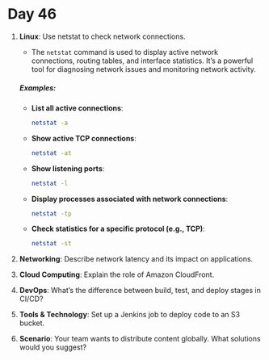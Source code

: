 # Day 46

1. **Linux**: Use netstat to check network connections.
   * The `netstat` command is used to display active network connections, routing tables, and interface statistics. It’s a powerful tool for diagnosing network issues and monitoring network activity.

   ##### **Examples**:
   - **List all active connections**:
       ```bash
       netstat -a
       ```
   - **Show active TCP connections**:
       ```bash
       netstat -at
       ```
   - **Show listening ports**:
       ```bash
       netstat -l
       ```
   - **Display processes associated with network connections**:
       ```bash
       netstat -tp
       ```
   - **Check statistics for a specific protocol (e.g., TCP)**:
       ```bash
       netstat -st
       ```


2. **Networking**: Describe network latency and its impact on applications.

3. **Cloud Computing**: Explain the role of Amazon CloudFront.

4. **DevOps**: What’s the difference between build, test, and deploy stages in CI/CD?

5. **Tools & Technology**: Set up a Jenkins job to deploy code to an S3 bucket.

6. **Scenario**: Your team wants to distribute content globally. What solutions would you suggest?


